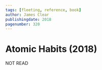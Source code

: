 ```yaml
---
tags: [fleeting, reference, book]
author: James Clear
publishingdate: 2018
pagenumber: 320
---
```


# Atomic Habits (2018)

NOT READ